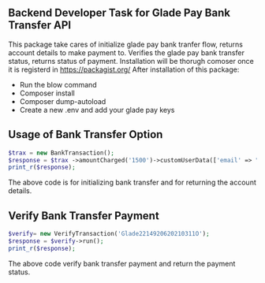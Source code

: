 ## Backend Developer Task for Glade Pay Bank Transfer API

This package take cares of initialize glade pay bank tranfer flow, returns account details to make payment to.
Verifies the glade pay bank transfer status, returns status of payment. Installation will be thorugh comoser once it is registerd in https://packagist.org/ After installation of this package:

- Run the blow command
- Composer install
- Composer dump-autoload
- Create a new .env and add your glade pay keys

## Usage of Bank Transfer Option

```php
$trax = new BankTransaction();
$response = $trax ->amountCharged('1500')->customUserData(['email' => "orutu1@gmail.com","firstname"=>"Orutu", "lastname"=>"Akposieyefa"]) ->run(); 
print_r($response);
```
The above code is for initializing bank transfer and for returning the account details.

## Verify Bank Transfer Payment

```php
$verify= new VerifyTransaction('Glade2214920620210311O');
$response = $verify->run(); 
print_r($response); 
```
The above code verify bank transfer payment and return the payment status.
